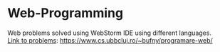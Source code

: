 # Web-Programming
Web problems solved using WebStorm IDE using different languages.
<br>
<u>Link to problems</u>: https://www.cs.ubbcluj.ro/~bufny/programare-web/
